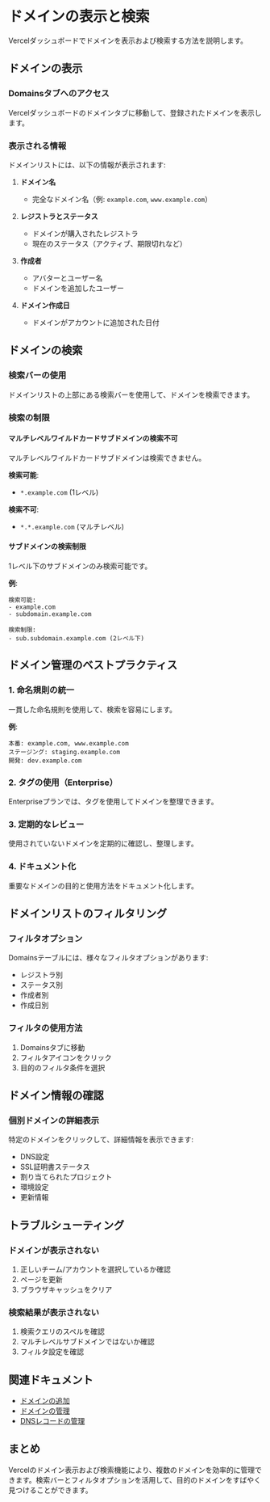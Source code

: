 # ドメインの表示と検索

Vercelダッシュボードでドメインを表示および検索する方法を説明します。

## ドメインの表示

### Domainsタブへのアクセス

Vercelダッシュボードのドメインタブに移動して、登録されたドメインを表示します。

### 表示される情報

ドメインリストには、以下の情報が表示されます:

1. **ドメイン名**
   - 完全なドメイン名（例: `example.com`, `www.example.com`）

2. **レジストラとステータス**
   - ドメインが購入されたレジストラ
   - 現在のステータス（アクティブ、期限切れなど）

3. **作成者**
   - アバターとユーザー名
   - ドメインを追加したユーザー

4. **ドメイン作成日**
   - ドメインがアカウントに追加された日付

## ドメインの検索

### 検索バーの使用

ドメインリストの上部にある検索バーを使用して、ドメインを検索できます。

### 検索の制限

#### マルチレベルワイルドカードサブドメインの検索不可

マルチレベルワイルドカードサブドメインは検索できません。

**検索可能**:
- `*.example.com` (1レベル)

**検索不可**:
- `*.*.example.com` (マルチレベル)

#### サブドメインの検索制限

1レベル下のサブドメインのみ検索可能です。

**例**:
```
検索可能:
- example.com
- subdomain.example.com

検索制限:
- sub.subdomain.example.com (2レベル下)
```

## ドメイン管理のベストプラクティス

### 1. 命名規則の統一

一貫した命名規則を使用して、検索を容易にします。

**例**:
```
本番: example.com, www.example.com
ステージング: staging.example.com
開発: dev.example.com
```

### 2. タグの使用（Enterprise）

Enterpriseプランでは、タグを使用してドメインを整理できます。

### 3. 定期的なレビュー

使用されていないドメインを定期的に確認し、整理します。

### 4. ドキュメント化

重要なドメインの目的と使用方法をドキュメント化します。

## ドメインリストのフィルタリング

### フィルタオプション

Domainsテーブルには、様々なフィルタオプションがあります:

- レジストラ別
- ステータス別
- 作成者別
- 作成日別

### フィルタの使用方法

1. Domainsタブに移動
2. フィルタアイコンをクリック
3. 目的のフィルタ条件を選択

## ドメイン情報の確認

### 個別ドメインの詳細表示

特定のドメインをクリックして、詳細情報を表示できます:

- DNS設定
- SSL証明書ステータス
- 割り当てられたプロジェクト
- 環境設定
- 更新情報

## トラブルシューティング

### ドメインが表示されない

1. 正しいチーム/アカウントを選択しているか確認
2. ページを更新
3. ブラウザキャッシュをクリア

### 検索結果が表示されない

1. 検索クエリのスペルを確認
2. マルチレベルサブドメインではないか確認
3. フィルタ設定を確認

## 関連ドキュメント

- [ドメインの追加](/docs/domains/working-with-domains/add-a-domain)
- [ドメインの管理](/docs/domains/working-with-domains)
- [DNSレコードの管理](/docs/domains/managing-dns-records)

## まとめ

Vercelのドメイン表示および検索機能により、複数のドメインを効率的に管理できます。検索バーとフィルタオプションを活用して、目的のドメインをすばやく見つけることができます。

